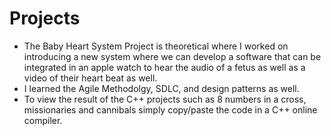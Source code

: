 # Projects
* The Baby Heart System Project is theoretical where I worked on introducing a new system where we can develop a software that can be integrated in an apple watch to hear the audio of a fetus as well as a video of their heart beat as well. 
* I learned the Agile Methodolgy, SDLC, and design patterns as well.
* To view the result of the C++ projects such as 8 numbers in a cross, missionaries and cannibals simply copy/paste the code in a C++ online compiler.
